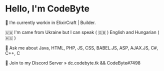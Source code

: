#                     Hello, I'm CodeByte

🔭 I’m currently workin in ElixirCraft | Builder.

🇺🇦 I'm came from Ukraine but I can speak ( 🇬🇧 ) English and Hungarian ( 🇭🇺 )

🧨 Ask me about Java, HTML, PHP, JS, CSS, BABEL.JS, ASP, AJAX.JS, C#, C++, C

👑 Join to my Discord Server » dc.codebyte.tk && CodeByte#7498
